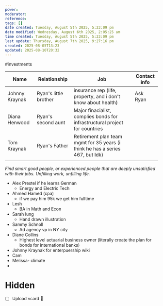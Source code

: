 ```yaml
---
power: 
moderator: 
reference: 
tags: []
date created: Tuesday, August 5th 2025, 5:23:09 pm
date modified: Wednesday, August 6th 2025, 2:05:25 am
time created: Tuesday, August 5th 2025, 5:23:09 pm
last update: Thursday, August 7th 2025, 9:27:16 pm
created: 2025-08-05T13:23
updated: 2025-08-10T20:32
---
```

#investments 


| Name           | Relationship          | Job                                                                           | Contact info |
| -------------- | --------------------- | ----------------------------------------------------------------------------- | ------------ |
| Johnny Kraynak | Ryan's little brother | insurance rep (life, property, and i don't know about health)                 | Ask Ryan     |
| Diana Henwood  | Ryan's second aunt    | Major finacialist, complies bonds for infrastructural project for countries   |              |
| Tom Kraynak    | Ryan's Father         | Retirement plan team mgmt for 35 years (i think he has a series 467, but Idk) |              |
|                |                       |                                                                               |              |

*Find smart good people, or experienced people that are deeply unsatisfied with their jobs.  Unfilling work, unfilling life.*

- Alex Prestel if he learns German
	- Energy and Electric Tech
-  Ahmed Hamed (cpa)
	- if we pay him 95k we get him fulltime
- Lesh
	- BA in Math and Econ
- Sarah lung
	- Hand drawn illustration
- Sammy Schnoll
	- Ad agency vp in NY city
- Diane Collins
	- Highest level actuarial business owner (literally create the plan for bonds for international banks)
- Johnny Kraynak for enterpuership wiki
- Cam
- Melissa- climate
- 

# Hidden
- [ ] Upload vcard 🔼 
